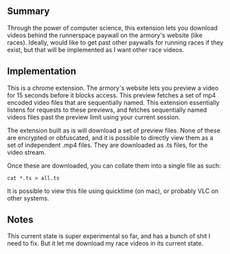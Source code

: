 ## Summary

Through the power of computer science, this extension lets you download videos behind the runnerspace paywall on
the armory's website (like races). Ideally, would like to get past other paywalls for running races if they exist,
but that will be implemented as I want other race videos.

## Implementation

This is a chrome extension. The armory's website lets you preview a video for 15 seconds before it blocks access.
This preview fetches a set of mp4 encoded video files that are sequentially named. This extension essentially
listens for requests to these previews, and fetches sequentially named videos files past the preview limit
using your current session.

The extension built as is will download a set of preview files. None of these are encrypted or obfuscated, and it
is possible to directly view them as a set of independent .mp4 files. They are downloaded as .ts files, for the video
stream.

Once these are downloaded, you can collate them into a single file as such:

```
cat *.ts > all.ts
```

It is possible to view this file using quicktime (on mac), or probably VLC on other systems.

## Notes

This current state is super experimental so far, and has a bunch of shit I need to fix. But it let me download my
race videos in its current state.

